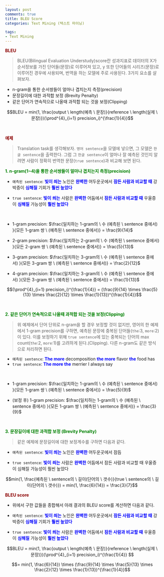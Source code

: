 ```yaml
---
layout: post
comments: true
title: BLEU Score
categories: Text Mining (텍스트 마이닝)

tags:
- Text Mining
---
```


**<span style='color:DarkRed'>BLEU</span>**

> BLEU(Bilingual Evaluation Understudy)score란 성과지표로 데이터의 X가 순서정보를 가진 단어들(문장)로 이루어져 있고, y 또한 단어들의 시리즈(문장)로 이루어진 경우에 사용되며, 번역을 하는 모델에 주로 사용된다. 3가지 요소를 살펴보자.
- n-gram을 통한 순서쌍들이 얼마나 겹치는지 측정(precision)
- 문장길이에 대한 과적합 보정 (Brevity Penalty)
- 같은 단어가 연속적으로 나올때 과적합 되는 것을 보정(Clipping)

$$BLEU = min(1, \frac{output \ length(예측 \ 문장)}{reference \ length(실제 \ 문장)})(\prod^{4}_{i=1} precision_i)^{\frac{1}{4}}$$


<br>

**<span style='color:DarkRed'>예제</span>**

> Translation task를 생각해보자. ```영어 sentence```을 모델에 넣으면, 그 모델은 ```한글 sentence```을 출력한다. 그럼 그 ```한글 sentence```이 얼마나 잘 예측된 것인지 알려면 사람이 정확히 번역한 문장(```true sentence```)과 비교해 보면 된다.


**<span style='color:green'> 1. n-gram(1~4)을 통한 순서쌍들이 얼마나 겹치는지 측정(precision)</span>**

- ```예측된 sentence```: **<span style='color:blue'>빛이 쐬는</span>** 노인은 **<span style='color:blue'>완벽한</span>** 어두운곳에서 **<span style='color:blue'>잠든 사람과 비교할 때</span>**  강박증이 **<span style='color:blue'>심해질</span>** 기회가 **<span style='color:blue'>훨씬 높았다</span>**

- ```true sentence```: **<span style='color:blue'>빛이 쐬는</span>** 사람은 **<span style='color:blue'>완벽한</span>** 어둠에서 **<span style='color:blue'>잠든 사람과 비교할 때</span>**  우울증이 **<span style='color:blue'>심해질</span>** 가능성이 **<span style='color:blue'>훨씬 높았다</span>**

<br>

- 1-gram precision: $\frac{일치하는 1-gram의 \ 수 (예측된 \ sentence 중에서) }{모든 1-gram 쌍 \ (예측된 \ sentence 중에서)} = \frac{9}{14}$

- 2-gram precision: $\frac{일치하는 2-gram의 \ 수 (예측된 \ sentence 중에서) }{모든 2-gram 쌍 \ (예측된 \ sentence 중에서)} = \frac{5}{13}$

- 3-gram precision: $\frac{일치하는 3-gram의 \ 수 (예측된 \ sentence 중에서) }{모든 3-gram 쌍 \ (예측된 \ sentence 중에서)} = \frac{2}{12}$

- 4-gram precision: $\frac{일치하는 3-gram의 \ 수 (예측된 \ sentence 중에서) }{모든 3-gram 쌍 \ (예측된 \ sentence 중에서)} = \frac{1}{13}$


$$(\prod^{4}_{i=1} precision_i)^{\frac{1}{4}} = (\frac{9}{14} \times  \frac{5}{13} \times \frac{2}{12} \times \frac{1}{13})^{\frac{1}{4}}$$

<br>

**<span style='color:green'> 2. 같은 단어가 연속적으로 나올때 과적합 되는 것을 보정(Clipping) </span>**

> 위 예제에서 단어 단위로 n-gram을 할 경우 보정할 것이 없지만, 영어의 한 예제에서 1-gram precision를 구하면, 예측된 문장에 중복된 단어들(```the```:3, ```more```:2)이 있다. 이를 보정하기 위해 ```true sentence```에 있는 중복되는 단어의 max count(```the```:2, ```more```:1)를 고려하게 된다.(Clipping). 다른 n-gram도 같은 방식으로 처리하면 된다.


- ```예측된 sentence```: **<span style='color:blue'>The more</span>** decomposition **<span style='color:blue'>the more</span>** flavor **<span style='color:blue'>the</span>** food has
- ```true sentence```: **<span style='color:blue'>The more the</span>** merrier I always say

<br>

- 1-gram precision: $\frac{일치하는 1-gram의 \ 수 (예측된 \ sentence 중에서) }{모든 1-gram 쌍 \ (예측된 \ sentence 중에서)} = \frac{5}{9}$

- (보정 후) 1-gram precision: $\frac{일치하는 1-gram의 \ 수 (예측된 \ sentence 중에서) }{모든 1-gram 쌍 \ (예측된 \ sentence 중에서)} = \frac{3}{9}$

<br>

**<span style='color:green'> 3. 문장길이에 대한 과적합 보정 (Brevity Penalty)</span>**
> 같은 예제에 문장길이에 대한 보정계수를 구하면 다음과 같다.

 
- ```예측된 sentence```: **<span style='color:blue'>빛이 쐬는</span>** 노인은 **<span style='color:blue'>완벽한</span>** 어두운곳에서 잠듬

- ```true sentence```: **<span style='color:blue'>빛이 쐬는</span>** 사람은 **<span style='color:blue'>완벽한</span>** 어둠에서 잠든 사람과 비교할 때 우울증이 심해질 가능성이 훨씬 높았다

$$min(1, \frac{예측된 \ sentence의 \ 길이(단어의 \ 갯수)}{true \ sentence의 \ 길이(단어의 \  갯수)}) = min(1, \frac{6}{14}) = \frac{3}{7}$$

**<span style='color:DarkRed'>BLEU score</span>**

- 위에서 구한 값들을 종합해서 아래 결과의 BLEU score를 계산하면 다음과 같다.

- ```예측된 sentence```: **<span style='color:blue'>빛이 쐬는</span>** 노인은 **<span style='color:blue'>완벽한</span>** 어두운곳에서 **<span style='color:blue'>잠든 사람과 비교할 때</span>**  강박증이 **<span style='color:blue'>심해질</span>** 기회가 **<span style='color:blue'>훨씬 높았다</span>**

- ```true sentence```: **<span style='color:blue'>빛이 쐬는</span>** 사람은 **<span style='color:blue'>완벽한</span>** 어둠에서 **<span style='color:blue'>잠든 사람과 비교할 때</span>**  우울증이 **<span style='color:blue'>심해질</span>** 가능성이 **<span style='color:blue'>훨씬 높았다</span>**

$$BLEU = min(1, \frac{output \ length(예측 \ 문장)}{reference \ length(실제 \ 문장)})(\prod^{4}_{i=1} precision_i)^{\frac{1}{4}} $$ 

$$= min(1, \frac{6}{14}) \times (\frac{9}{14} \times  \frac{5}{13} \times \frac{2}{12} \times \frac{1}{13})^{\frac{1}{4}}$$
